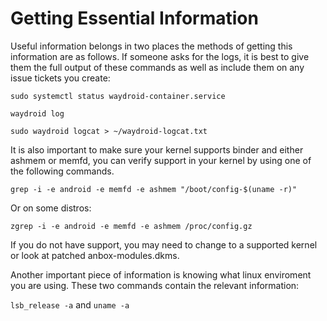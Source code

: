 # Getting Essential Information

Useful information belongs in two places the methods of getting this information are as follows. If someone asks for the logs, it is best to give them the full output of these commands as well as include them on any issue tickets you create:

`sudo systemctl status waydroid-container.service`

`waydroid log`

`sudo waydroid logcat > ~/waydroid-logcat.txt`

It is also important to make sure your kernel supports binder and either ashmem or memfd, you can verify support in your kernel by using one of the following commands. 

`grep -i -e android -e memfd -e ashmem "/boot/config-$(uname -r)"`

Or on some distros:

`zgrep -i -e android -e memfd -e ashmem /proc/config.gz`

If you do not have support, you may need to change to a supported kernel or look at patched anbox-modules.dkms.

Another important piece of information is knowing what linux enviroment you are using. These two commands contain the relevant information:

`lsb_release -a` and `uname -a`

